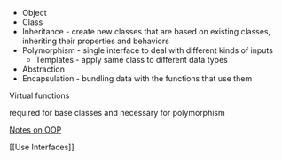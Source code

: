 - Object
- Class
- Inheritance - create new classes that are based on existing classes, inheriting their properties and behaviors
- Polymorphism - single interface to deal with different kinds of inputs
	- Templates - apply same class to different data types
- Abstraction
- Encapsulation - bundling data with the functions that use them

Virtual functions

required for base classes and necessary for polymorphism

[Notes on OOP](https://www.linkedin.com/posts/kapilyadav22_oops-object-oriented-programming-by-kapil-activity-6965887795018018816-Ftpv?utm_source=share&utm_medium=member_android)

[[Use Interfaces]]